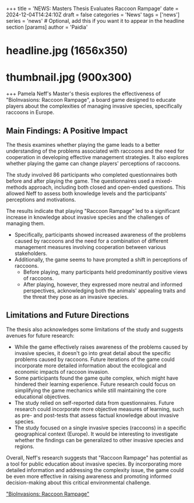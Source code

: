 +++
title = 'NEWS: Masters Thesis Evaluates Raccoon Rampage'
date = 2024-12-04T14:24:10Z
draft = false
categories = 'News'
tags = ['news']
series = 'news' # Optional, add this if you want it to appear in the headline section
[params]
  author = 'Paidia'
# headline.jpg (1656x350)
# thumbnail.jpg (900x300)
+++
Pamela Neff's Master's thesis explores the effectiveness of "BioInvasions: Raccoon Rampage", a board game designed to educate players about the complexities of managing invasive species, specifically raccoons in Europe. 
<!--more-->
## Main Findings: A Positive Impact
The thesis examines whether playing the game leads to a better understanding of the problems associated with raccoons and the need for cooperation in developing effective management strategies. It also explores whether playing the game can change players' perceptions of raccoons.

The study involved 86 participants who completed questionnaires both before and after playing the game. The questionnaires used a mixed-methods approach, including both closed and open-ended questions. This allowed Neff to assess both knowledge levels and the participants' perceptions and motivations.

The results indicate that playing "Raccoon Rampage" led to a significant increase in knowledge about invasive species and the challenges of managing them.

* Specifically, participants showed increased awareness of the problems caused by raccoons and the need for a combination of different management measures involving cooperation between various stakeholders.
* Additionally, the game seems to have prompted a shift in perceptions of raccoons.
  * Before playing, many participants held predominantly positive views of raccoons.
  * After playing, however, they expressed more neutral and informed perspectives, acknowledging both the animals' appealing traits and the threat they pose as an invasive species.

## Limitations and Future Directions

The thesis also acknowledges some limitations of the study and suggests avenues for future research:

* While the game effectively raises awareness of the problems caused by invasive species, it doesn't go into great detail about the specific problems caused by raccoons. Future iterations of the game could incorporate more detailed information about the ecological and economic impacts of raccoon invasion.
* Some participants found the game quite complex, which might have hindered their learning experience. Future research could focus on simplifying the game mechanics while still maintaining the core educational objectives.
* The study relied on self-reported data from questionnaires. Future research could incorporate more objective measures of learning, such as pre- and post-tests that assess factual knowledge about invasive species.
* The study focused on a single invasive species (raccoons) in a specific geographical context (Europe). It would be interesting to investigate whether the findings can be generalized to other invasive species and regions.

Overall, Neff's research suggests that "Raccoon Rampage" has potential as a tool for public education about invasive species. By incorporating more detailed information and addressing the complexity issue, the game could be even more effective in raising awareness and promoting informed decision-making about this critical environmental challenge.

["BioInvasions: Raccoon Rampage"](https://paidia.fun) 